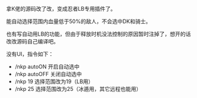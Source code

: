 拿K佬的源码改了改，变成忍者LB专用插件了。

能自动选择范围内血量低于50%的敌人，不会选中DK和骑士。

也有写自动用LB的功能，但由于释放时机没法控制的原因暂时注掉了，想开的话改改源码自己编译吧。



没有UI，指令如下：

- /nkp autoON  开启自动选中
- /nkp autoOFF  关闭自动选中
- /nkp 19  选择范围改为19（LB用）
- /nkp 25  选择范围改为25（冰遁用，其它远程也能用）

